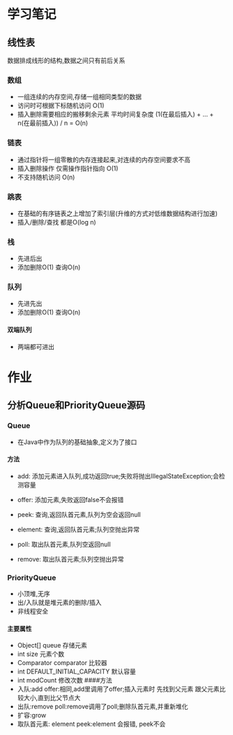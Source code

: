 # 学习笔记

## 线性表
数据排成线形的结构,数据之间只有前后关系
### 数组
- 一组连续的内存空间,存储一组相同类型的数据
- 访问时可根据下标随机访问 O(1)
- 插入删除需要相应的搬移剩余元素 平均时间复杂度 (1(在最后插入) + ... + n(在最前插入)) / n = O(n)

### 链表
- 通过指针将一组零散的内存连接起来,对连续的内存空间要求不高
- 插入删除操作 仅需操作指针指向 O(1)
- 不支持随机访问 O(n)

### 跳表
- 在基础的有序链表之上增加了索引层(升维的方式对低维数据结构进行加速)
- 插入/删除/查找 都是O(log n)


### 栈
- 先进后出
- 添加删除O(1) 查询O(n)

### 队列
- 先进先出
- 添加删除O(1) 查询O(n)
#### 双端队列
- 两端都可进出

# 作业
## 分析Queue和PriorityQueue源码
### Queue
- 在Java中作为队列的基础抽象,定义为了接口

#### 方法
- add: 添加元素进入队列,成功返回true;失败将抛出IllegalStateException;会检测容量
- offer: 添加元素,失败返回false不会报错

- peek: 查询,返回队首元素,队列为空会返回null
- element: 查询,返回队首元素;队列空抛出异常

- poll: 取出队首元素,队列空返回null
- remove: 取出队首元素;队列空抛出异常

### PriorityQueue
- 小顶堆,无序
- 出/入队就是堆元素的删除/插入
- 非线程安全
#### 主要属性
- Object[] queue                存储元素
- int size                      元素个数
- Comparator<E> comparator      比较器
- int DEFAULT_INITIAL_CAPACITY  默认容量
- int modCount                  修改次数
####方法
- 入队:add offer:相同,add里调用了offer;插入元素时 先找到父元素 跟父元素比较大小,直到比父节点大
- 出队:remove poll:remove调用了poll;删除队首元素,并重新堆化
- 扩容:grow
- 取队首元素: element peek:element 会报错, peek不会
